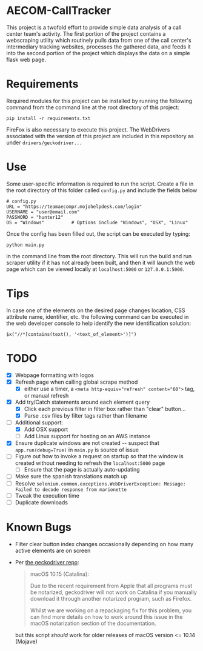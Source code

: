 # AECOM-CallTracker
This project is a twofold effort to provide simple data analysis of a call center team's activity.  The first portion of the project contains a webscraping utility which routinely pulls data from one of the call center's intermediary tracking websites, processes the gathered data, and feeds it into the second portion of the project which displays the data on a simple flask web page.

# Requirements

Required modules for this project can be installed by running the following command from the command line at the root directory of this project:

`pip install -r requirements.txt`

FireFox is also necessary to execute this project.  The WebDrivers associated with the version of this project are included in this repository as under `drivers/geckodriver...`

# Use
Some user-specific information is required to run the script.  Create a file in the root directory of this folder called `config.py` and include the fields below

```
# config.py
URL = "https://teamaecompr.mojohelpdesk.com/login"
USERNAME = "user@email.com"
PASSWORD = "hunter12"
OS = "Windows"          # Options include "Windows", "OSX", "Linux"
```

Once the config has been filled out, the script can be executed by typing:

`python main.py`

in the command line from the root directory.  This will run the build and run scraper utility if it has not already been built, and then it will launch the web page which can be viewed locally at `localhost:5000` or `127.0.0.1:5000`.

# Tips
In case one of the elements on the desired page changes location, CSS attribute name, identifier, etc. the following command can be executed in the web developer console to help identify the new identification solution:

`$x("//*[contains(text(), '<text_of_element>')]")`

# TODO
- [x] Webpage formatting with logos
- [x] Refresh page when calling global scrape method
  - [x] either use a timer, a `<meta http-equiv="refresh" content="60">` tag, or manual refresh
- [x] Add try/Catch statements around each element query
    - [x] Click each previous filter in filter box rather than "clear" button...
    - [x] Parse .csv files by filter tags rather than filename
- [ ] Additional support:
    - [x] Add OSX support
    - [ ] Add Linux support for hosting on an AWS instance
- [x] Ensure duplicate windows are not created -- suspect that `app.run(debug=True)` in `main.py` is source of issue
- [ ] Figure out how to invoke a request on startup so that the window is created without needing to refresh the `localhost:5000` page
    - [ ] Ensure that the page is actually auto-updating
- [ ] Make sure the spanish translations match up
- [ ] Resolve `selenium.common.exceptions.WebDriverException: Message: Failed to decode response from marionette` 
- [ ] Tweak the execution time
- [ ] Duplicate downloads 

# Known Bugs
- Filter clear button index changes occasionally depending on how many active elements are on screen
- Per [the geckodriver repo](https://github.com/mozilla/geckodriver/releases):
    > macOS 10.15 (Catalina):
    >
    >Due to the recent requirement from Apple that all programs must
    be notarized, geckodriver will not work on Catalina if you manually
    download it through another notarized program, such as Firefox.
    >
    >Whilst we are working on a repackaging fix for this problem, you
    can find more details on how to work around this issue in the
    macOS notarization section of the documentation.

    but this script _should_ work for older releases of macOS version <= 10.14 (Mojave)

